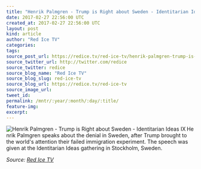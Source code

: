 ```yaml
---
title: "Henrik Palmgren - Trump is Right about Sweden - Identitarian Ideas IX"
date: 2017-02-27 22:56:00 UTC
created_at: 2017-02-27 22:56:00 UTC
layout: post
kind: article
author: "Red Ice TV"
categories: 
tags: 
source_post_url: https://redice.tv/red-ice-tv/henrik-palmgren-trump-is-right-about-sweden-identitarian-ideas-ix
source_twitter_url: http://twitter.com/redice
source_twitter: redice
source_blog_name: "Red Ice TV"
source_blog_slug: red-ice-tv
source_blog_url: https://redice.tv/red-ice-tv
source_image_url: 
tweet_id:
permalink: /mntr/:year/:month/:day/:title/
feature-img: 
excerpt:
---
```

<img align="left" alt="Henrik Palmgren - Trump is Right about Sweden - Identitarian Ideas IX" src="https://rdice.net/a/c/t/17/II-IX-henrik-palmgren.9cd7b47f.jpg"> Henrik Palmgren speaks about the denial in Sweden, after Trump brought to the world's attention their failed immigration experiment. The speech was given at the Identitarian Ideas gathering in Stockholm, Sweden.<div class="">
    <i>Source: <a href="https://redice.tv/red-ice-tv">Red Ice TV</a></i>
</div>
